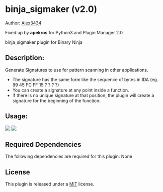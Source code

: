 # binja_sigmaker (v2.0)
Author: [Alex3434](https://github.com/Alex3434)

Fixed up by **apekros** for Python3 and Plugin Manager 2.0

binja_sigmaker plugin for Binary Ninja

## Description:

Generate Signatures to use for pattern scanning in other applications.

- The signature has the same form like the sequence of bytes in IDA (eg. 89 45 FC FF 15 ? ? ? ?)
- You can create a signature at any point inside a function.  
- If there is no unique signature at that position, the plugin will create a signature for the beginning of the function.

## Usage:

<img src="https://i.gyazo.com/bdd6d7a421d14efc6e6128dc5b797fb4.gif"/>
<img src="https://i.gyazo.com/24b4ac1e07dcb08e156535744763afb6.gif"/>


## Required Dependencies

The following dependencies are required for this plugin: None

## License

This plugin is released under a [MIT](LICENSE) license.
